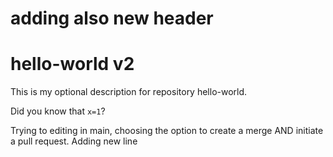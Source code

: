 # adding also new header
# hello-world v2
This is my optional description for repository hello-world.

Did you know that `x=1`?

Trying to editing in main, choosing the option to create a merge AND initiate a pull request.
Adding new line
